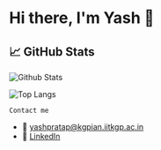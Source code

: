 # Hi there, I'm Yash 👋

## 📈 GitHub Stats

![Github Stats](https://github-readme-stats-6e5r.vercel.app/api?username=pratapyash&show_icons=true&include_all_commits=true&count_private=true&role=OWNER,ORGANIZATION_MEMBER,COLLABORATOR)

![Top Langs](https://github-readme-stats-6e5r.vercel.app/api/top-langs/?username=pratapyash&layout=compact&hide=jupyter%20notebook,c%2B%2B,HTML,CSS)

`Contact me`
- 📧 yashpratap@kgpian.iitkgp.ac.in
- 💼 [LinkedIn](https://www.linkedin.com/in/pratap-yash)

